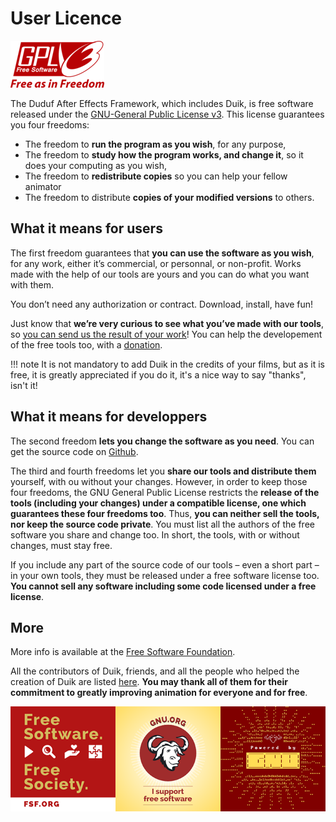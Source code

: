 # User Licence

![GPLv3](../img/logos/gplv3.png)

The Duduf After Effects Framework, which includes Duik, is free software released under the [GNU-General Public License v3](https://github.com/Rainbox-dev/DuAEF_Duik/blob/master/LICENSE). This license guarantees you four freedoms:

- The freedom to **run the program as you wish**, for any purpose,  
- The freedom to **study how the program works, and change it**, so it does your computing as you wish,  
- The freedom to **redistribute copies** so you can help your fellow animator  
- The freedom to distribute **copies of your modified versions** to others.

## What it means for users

The first freedom guarantees that **you can use the software as you wish**, for any work, either it’s commercial, or personnal, or non-profit. Works made with the help of our tools are yours and you can do what you want with them.

You don’t need any authorization or contract. Download, install, have fun!

Just know that **we’re very curious to see what you’ve made with our tools**, so [you can send us the result of your work](https://rainboxlab.org/about/contact/)! You can help the developement of the free tools too, with a [donation](https://rainboxlab.org/about/donate/).

!!! note
    It is not mandatory to add Duik in the credits of your films, but as it is free, it is greatly appreciated if you do it, it's a nice way to say "thanks", isn't it!

## What it means for developpers

The second freedom **lets you change the software as you need**. You can get the source code on [Github](https://github.com/Rainbox-dev/DuAEF_Duik/).

The third and fourth freedoms let you **share our tools and distribute them** yourself, with ou without your changes. However, in order to keep those four freedoms, the GNU General Public License restricts the **release of the tools (including your changes) under a compatible license, one which guarantees these four freedoms too**. Thus, **you can neither sell the tools, nor keep the source code private**. You must list all the authors of the free software you share and change too. In short, the tools, with or without changes, must stay free.

If you include any part of the source code of our tools – even a short part – in your own tools, they must be released under a free software license too. **You cannot sell any software including some code licensed under a free license**.

## More

More info is available at the [Free Software Foundation](http://www.fsf.org).

All the contributors of Duik, friends, and all the people who helped the creation of Duik are listed [here](https://rainboxlab.org/about/who-are-we/). **You may thank all of them for their commitment to greatly improving animation for everyone and for free**.

![FSF](../img/logos/fsf-gnu.png)